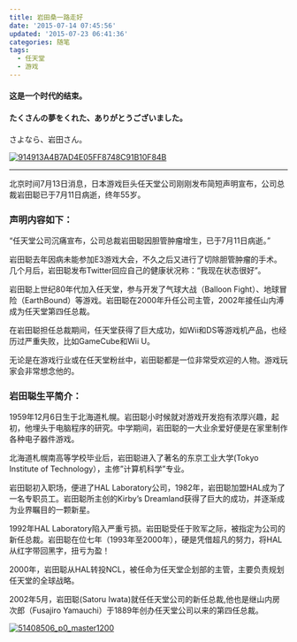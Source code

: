 ```yaml
---
title: 岩田桑一路走好
date: '2015-07-14 07:45:56'
updated: '2015-07-23 06:41:36'
categories: 随笔
tags:
  - 任天堂
  - 游戏
---
```



#### 这是一个时代的结束。

#### たくさんの夢をくれた、ありがとうございました。  
 さよなら、岩田さん。

[![914913A4B7AD4E05FF8748C91B10F84B](https://img.blessing.studio/images/2015/07/2015-07-13_15-45-10.jpg)](https://img.blessing.studio/images/2015/07/2015-07-13_15-45-10.jpg)

- - - - - -

北京时间7月13日消息，日本游戏巨头任天堂公司刚刚发布简短声明宣布，公司总裁岩田聪已于7月11日病逝，终年55岁。

### 声明内容如下：

“任天堂公司沉痛宣布，公司总裁岩田聪因胆管肿瘤增生，已于7月11日病逝。”

岩田聪去年因病未能参加E3游戏大会，不久之后又进行了切除胆管肿瘤的手术。几个月后，岩田聪发布Twitter回应自己的健康状况称：“我现在状态很好”。

岩田聪上世纪80年代加入任天堂，参与开发了气球大战（Balloon Fight）、地球冒险（EarthBound）等游戏。岩田聪在2000年升任公司主管，2002年接任山内溥成为任天堂第四任总裁。

在岩田聪担任总裁期间，任天堂获得了巨大成功，如Wii和DS等游戏机产品，也经历过严重失败，比如GameCube和Wii U。

无论是在游戏行业或在任天堂粉丝中，岩田聪都是一位非常受欢迎的人物。游戏玩家会非常想念他的。

### 岩田聪生平简介：

1959年12月6日生于北海道札幌。岩田聪小时候就对游戏开发抱有浓厚兴趣，起初，他埋头于电脑程序的研究。中学期间，岩田聪的一大业余爱好便是在家里制作各种电子器件游戏。

北海道札幌南高等学校毕业后，岩田聪进入了著名的东京工业大学(Tokyo Institute of Technology），主修”计算机科学”专业。

岩田聪初入职场，便进了HAL Laboratory公司，1982年，岩田聪加盟HAL成为了一名专职员工。岩田聪所主创的Kirby’s Dreamland获得了巨大的成功，并逐渐成为业界瞩目的一颗新星。

1992年HAL Laboratory陷入严重亏损。岩田聪受任于败军之际，被指定为公司的新任总裁。岩田聪在位七年（1993年至2000年），硬是凭借超凡的努力，将HAL从红字带回黑字，扭亏为盈！

2000年，岩田聪从HAL转投NCL，被任命为任天堂企划部的主管，主要负责规划任天堂的全球战略。

2002年5月，岩田聪(Satoru Iwata)就任任天堂公司的新任总裁,他也是继山内房次郎（Fusajiro Yamauchi）于1889年创办任天堂公司以来的第四任总裁。

[![51408506_p0_master1200](https://img.blessing.studio/images/2015/07/2015-07-22_14-38-15.jpg)](https://img.blessing.studio/images/2015/07/2015-07-22_14-38-15.jpg)



